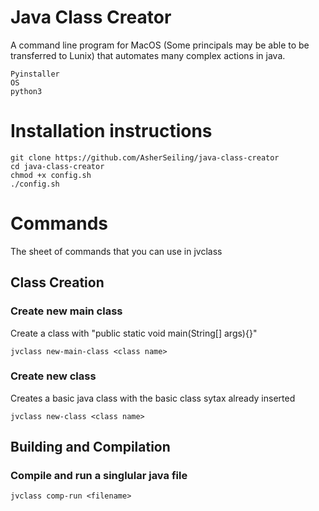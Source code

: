 # Java Class Creator
A command line program for MacOS (Some principals may be able to be transferred to Lunix) that automates many complex actions in java.
```
Pyinstaller
OS
python3
```
# Installation instructions
```
git clone https://github.com/AsherSeiling/java-class-creator
cd java-class-creator
chmod +x config.sh
./config.sh
```
# Commands
The sheet of commands that you can use in jvclass
## Class Creation
### Create new main class
Create a class with "public static void main(String[] args){}"
```
jvclass new-main-class <class name>
```
### Create new class
Creates a basic java class with the basic class sytax already inserted
```
jvclass new-class <class name>
```
## Building and Compilation
### Compile and run a singlular java file
```
jvclass comp-run <filename>
```